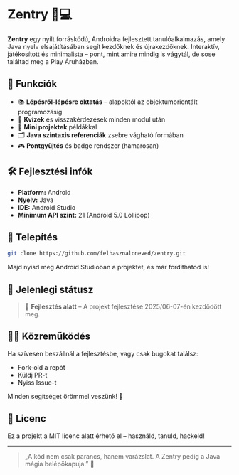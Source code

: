 # Zentry 📱💻

**Zentry** egy nyílt forráskódú, Androidra fejlesztett tanulóalkalmazás, amely Java nyelv elsajátításában segít kezdőknek és újrakezdőknek. Interaktív, játékosított és minimalista – pont, mint amire mindig is vágytál, de sose találtad meg a Play Áruházban.

## 🎯 Funkciók

- 📚 **Lépésről-lépésre oktatás** – alapoktól az objektumorientált programozásig
- 🧠 **Kvízek** és visszakérdezések minden modul után
- 🧩 **Mini projektek** példákkal
- 🗂️ **Java szintaxis referenciák** zsebre vágható formában
- 🎮 **Pontgyűjtés** és badge rendszer (hamarosan)

## 🛠️ Fejlesztési infók

- **Platform:** Android
- **Nyelv:** Java
- **IDE:** Android Studio
- **Minimum API szint:** 21 (Android 5.0 Lollipop)

## 🤖 Telepítés

```bash
git clone https://github.com/felhasznaloneved/zentry.git
````

Majd nyisd meg Android Studioban a projektet, és már fordíthatod is!

## 🚧 Jelenlegi státusz

> 🧪 **Fejlesztés alatt** – A projekt fejlesztése 2025/06-07-én kezdődött meg.

## 🧑‍💻 Közreműködés

Ha szívesen beszállnál a fejlesztésbe, vagy csak bugokat találsz:

* Fork-old a repót
* Küldj PR-t
* Nyiss Issue-t

Minden segítséget örömmel veszünk! 💖

## 📄 Licenc

Ez a projekt a MIT licenc alatt érhető el – használd, tanuld, hackeld!

---

> „A kód nem csak parancs, hanem varázslat. A Zentry pedig a Java mágia belépőkapuja.” 🔮
